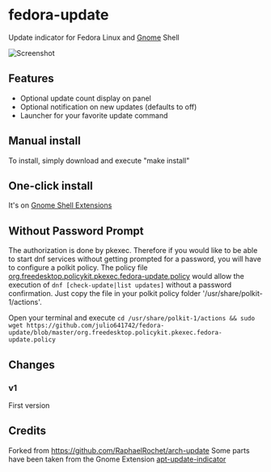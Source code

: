 # fedora-update
Update indicator for Fedora Linux and [Gnome](https://www.gnome.org/) Shell

![Screenshot](https://raw.githubusercontent.com/julio641742/fedora-update/master/indicator.png)

## Features
- Optional update count display on panel
- Optional notification on new updates (defaults to off)
- Launcher for your favorite update command

## Manual install
To install, simply download and execute "make install"

## One-click install
It's on [Gnome Shell Extensions](https://extensions.gnome.org)

## Without Password Prompt

The authorization is done by pkexec. Therefore if you would like to be able to start dnf services without getting prompted for a password, you will have to configure a polkit policy. The policy file 
[org.freedesktop.policykit.pkexec.fedora-update.policy](https://github.com/julio641742/fedora-update/blob/master/org.freedesktop.policykit.pkexec.fedora-update.policy) would allow the execution of `dnf [check-update|list updates]` without a password confirmation. Just copy the file in your polkit policy folder '/usr/share/polkit-1/actions'.

Open your terminal and execute `cd /usr/share/polkit-1/actions && sudo wget https://github.com/julio641742/fedora-update/blob/master/org.freedesktop.policykit.pkexec.fedora-update.policy`

## Changes

### v1
First version


## Credits
Forked from https://github.com/RaphaelRochet/arch-update
Some parts have been taken from the Gnome Extension [apt-update-indicator](https://github.com/franglais125/apt-update-indicator)
			

